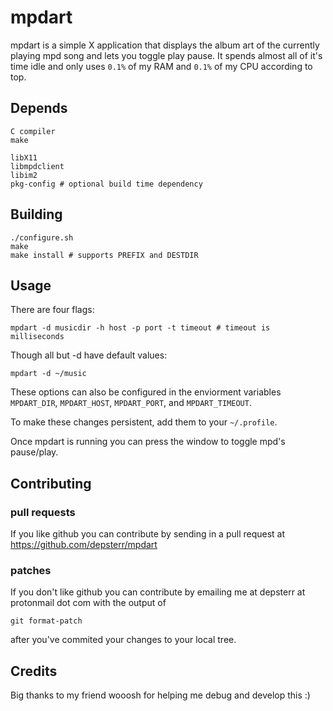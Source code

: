 mpdart
======

mpdart is a simple X application that displays the album art of the currently playing mpd song and lets you toggle play pause. It spends almost all of it's time idle and only uses `0.1%` of my RAM and `0.1%` of my CPU according to top.

Depends
-------

	C compiler
	make

	libX11
	libmpdclient
	libim2
	pkg-config # optional build time dependency

Building
--------

	./configure.sh
	make
	make install # supports PREFIX and DESTDIR

Usage
-----

There are four flags:

	mpdart -d musicdir -h host -p port -t timeout # timeout is milliseconds

Though all but -d have default values:

	mpdart -d ~/music

These options can also be configured in the enviorment variables `MPDART_DIR`, `MPDART_HOST`, `MPDART_PORT`, and `MPDART_TIMEOUT`.

To make these changes persistent, add them to your `~/.profile`.

Once mpdart is running you can press the window to toggle mpd's pause/play.

Contributing
------------

### pull requests
If you like github you can contribute by sending in a pull request at
https://github.com/depsterr/mpdart

### patches
If you don't like github you can contribute by emailing me at
depsterr at protonmail dot com with the output of

	git format-patch

after you've commited your changes to your local tree.

Credits
-------

Big thanks to my friend wooosh for helping me debug and develop this :)
